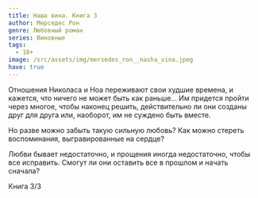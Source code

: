 ```yaml
---
title: Наша вина. Книга 3
author: Мерседес Рон
genre: Любовный роман
series: Виновные
tags:
  - 18+
image: /src/assets/img/mersedes_ron__nasha_vina.jpeg
have: true
---
```

Отношения Николаса и Ноа переживают свои худшие времена, и кажется, что ничего не может быть как раньше... Им придется пройти через многое, чтобы наконец решить, действительно ли они созданы друг для друга или, наоборот, им не суждено быть вместе.

Но разве можно забыть такую сильную любовь? Как можно стереть воспоминания, выгравированные на сердце?

Любви бывает недостаточно, и прощения иногда недостаточно, чтобы все исправить. Смогут ли они оставить все в прошлом и начать сначала?

Книга 3/3
